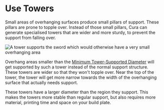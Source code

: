 Use Towers
====
Small areas of overhanging surfaces produce small pillars of support. These pillars are prone to topple over. Instead of those small pillars, Cura can generate specialised towers that are wider and more sturdy, to prevent the support from falling over.

![A tower supports the sword which would otherwise have a very small overhanging area](../images/support_use_towers.svg)

Overhang areas smaller than the [Minimum Tower-Supported Diameter](support_minimal_diameter.md) will get supported by such a tower instead of the normal support structure. These towers are wider so that they won't topple over. Near the top of the tower, the tower will get more narrow towards the width of the overhanging surface that actually needs support.

These towers have a larger diameter than the region they support. This makes the towers more stable than regular support, but also requires more material, printing time and space on your build plate.